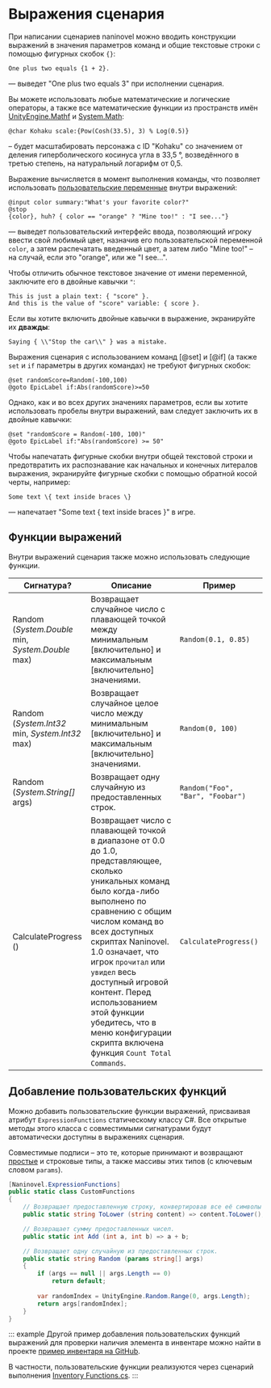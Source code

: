 ﻿# Выражения сценария

При написании сценариев naninovel можно вводить конструкции выражений в значения параметров команд и общие текстовые строки с помощью фигурных скобок `{}`:

```nani
One plus two equals {1 + 2}.
```

— выведет "One plus two equals 3" при исполнении сценария.

Вы можете использовать любые математические и логические операторы, а также все математические функции из пространств имён [UnityEngine.Mathf](https://docs.unity3d.com/ScriptReference/Mathf.html) и [System.Math](https://docs.microsoft.com/en-us/dotnet/api/system.math#methods):

```nani
@char Kohaku scale:{Pow(Cosh(33.5), 3) % Log(0.5)}
```

– будет масштабировать персонажа с ID "Kohaku" со значением от деления гиперболического косинуса угла в 33,5 °, возведённого в третью степень, на натуральный логарифм от 0,5.

Выражение вычисляется в момент выполнения команды, что позволяет использовать [пользовательские переменные](/ru/guide/custom-variables.md) внутри выражений:

```nani
@input color summary:"What's your favorite color?"
@stop
{color}, huh? { color == "orange" ? "Mine too!" : "I see..."}
```

— выведет пользовательский интерфейс ввода, позволяющий игроку ввести свой любимый цвет, назначив его пользовательской переменной `color`, а затем распечатать введенный цвет, а затем либо "Mine too!" – на случай, если это "orange", или же "I see...".

Чтобы отличить обычное текстовое значение от имени переменной, заключите его в двойные кавычки `"`:

```nani
This is just a plain text: { "score" }.
And this is the value of "score" variable: { score }.
```

Если вы хотите включить двойные кавычки в выражение, экранируйте их **дважды**:

```nani
Saying { \\"Stop the car\\" } was a mistake.
```

Выражения сценария с использованием команд [@set] и [@if] (а также `set` и `if` параметры в других командах) не требуют фигурных скобок:

```nani
@set randomScore=Random(-100,100)
@goto EpicLabel if:Abs(randomScore)>=50
```

Однако, как и во всех других значениях параметров, если вы хотите использовать пробелы внутри выражений, вам следует заключить их в двойные кавычки:

```nani
@set "randomScore = Random(-100, 100)"
@goto EpicLabel if:"Abs(randomScore) >= 50"
```

Чтобы напечатать фигурные скобки внутри общей текстовой строки и предотвратить их распознавание как начальных и конечных литералов выражения, экранируйте фигурные скобки с помощью обратной косой черты, например:

```nani
Some text \{ text inside braces \}
```

— напечатает "Some text { text inside braces }" в игре.

## Функции выражений

Внутри выражений сценария также можно использовать следующие функции.

<div class="config-table">

Сигнатура? | Описание | Пример
--- | --- | ---
Random (*System.Double* min, *System.Double* max) | Возвращает случайное число с плавающей точкой между минимальным [включительно] и максимальным [включительно] значениями. | `Random(0.1, 0.85)`
Random (*System.Int32* min, *System.Int32* max) | Возвращает случайное целое число между минимальным [включительно] и максимальным [включительно] значениями. | `Random(0, 100)`
Random (*System.String[]* args) | Возвращает одну случайную из предоставленных строк. | `Random("Foo", "Bar", "Foobar")`
CalculateProgress () | Возвращает число с плавающей точкой в диапазоне от 0.0 до 1.0, представляющее, сколько уникальных команд было когда-либо выполнено по сравнению с общим числом команд во всех доступных скриптах Naninovel. 1.0 означает, что игрок `прочитал` или `увидел` весь доступный игровой контент. Перед использованием этой функции убедитесь, что в меню конфигурации скрипта включена функция `Count Total Commands`. | `CalculateProgress()`

</div>

## Добавление пользовательских функций

Можно добавить пользовательские функции выражений, присваивая атрибут `ExpressionFunctions` статическому классу C#. Все открытые методы этого класса с совместимыми сигнатурами будут автоматически доступны в выражениях сценария.

Совместимые подписи – это те, которые принимают и возвращают [простые](https://docs.microsoft.com/en-us/dotnet/csharp/language-reference/keywords/value-types#simple-types) и строковые типы, а также массивы этих типов (с ключевым словом `params`).

```csharp
[Naninovel.ExpressionFunctions]
public static class CustomFunctions
{
	// Возвращает предоставленную строку, конвертировав все её символы в нижний регистр.
    public static string ToLower (string content) => content.ToLower();

    // Возвращает сумму предоставленных чисел.
    public static int Add (int a, int b) => a + b;

    // Возвращает одну случайную из предоставленных строк.
    public static string Random (params string[] args) 
	{
		if (args == null || args.Length == 0) 
			return default;
        
        var randomIndex = UnityEngine.Random.Range(0, args.Length);
		return args[randomIndex];
	} 
}
```

::: example
Другой пример добавления пользовательских функций выражений для проверки наличия элемента в инвентаре можно найти в проекте [пример инвентаря на GitHub](https://github.com/Elringus/NaninovelInventory).

В частности, пользовательские функции реализуются через сценарий выполнения [Inventory Functions.cs](https://github.com/Elringus/NaninovelInventory/blob/master/Assets/NaninovelInventory/Runtime/InventoryFunctions.cs).
:::



